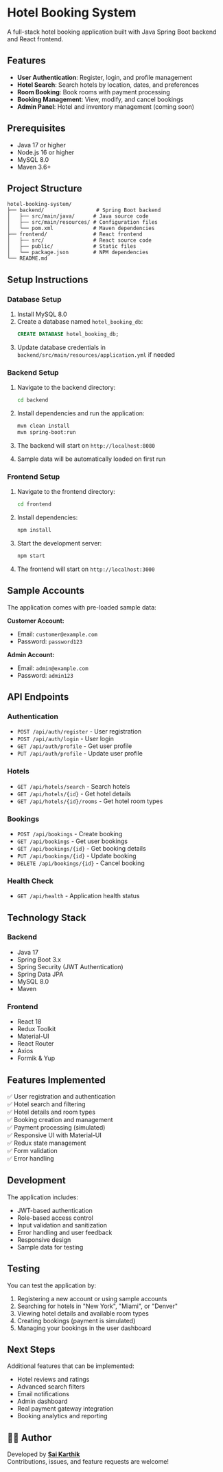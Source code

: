 # Hotel Booking System

A full-stack hotel booking application built with Java Spring Boot backend and React frontend.

## Features

- **User Authentication**: Register, login, and profile management
- **Hotel Search**: Search hotels by location, dates, and preferences
- **Room Booking**: Book rooms with payment processing
- **Booking Management**: View, modify, and cancel bookings
- **Admin Panel**: Hotel and inventory management (coming soon)

## Prerequisites

- Java 17 or higher
- Node.js 16 or higher
- MySQL 8.0
- Maven 3.6+

## Project Structure

```
hotel-booking-system/
├── backend/                 # Spring Boot backend
│   ├── src/main/java/      # Java source code
│   ├── src/main/resources/ # Configuration files
│   └── pom.xml             # Maven dependencies
├── frontend/               # React frontend
│   ├── src/                # React source code
│   ├── public/             # Static files
│   └── package.json        # NPM dependencies
└── README.md
```

## Setup Instructions

### Database Setup

1. Install MySQL 8.0
2. Create a database named `hotel_booking_db`:
   ```sql
   CREATE DATABASE hotel_booking_db;
   ```
3. Update database credentials in `backend/src/main/resources/application.yml` if needed

### Backend Setup

1. Navigate to the backend directory:
   ```bash
   cd backend
   ```

2. Install dependencies and run the application:
   ```bash
   mvn clean install
   mvn spring-boot:run
   ```

3. The backend will start on `http://localhost:8080`
4. Sample data will be automatically loaded on first run

### Frontend Setup

1. Navigate to the frontend directory:
   ```bash
   cd frontend
   ```

2. Install dependencies:
   ```bash
   npm install
   ```

3. Start the development server:
   ```bash
   npm start
   ```

4. The frontend will start on `http://localhost:3000`

## Sample Accounts

The application comes with pre-loaded sample data:

**Customer Account:**
- Email: `customer@example.com`
- Password: `password123`

**Admin Account:**
- Email: `admin@example.com`
- Password: `admin123`

## API Endpoints

### Authentication
- `POST /api/auth/register` - User registration
- `POST /api/auth/login` - User login
- `GET /api/auth/profile` - Get user profile
- `PUT /api/auth/profile` - Update user profile

### Hotels
- `GET /api/hotels/search` - Search hotels
- `GET /api/hotels/{id}` - Get hotel details
- `GET /api/hotels/{id}/rooms` - Get hotel room types

### Bookings
- `POST /api/bookings` - Create booking
- `GET /api/bookings` - Get user bookings
- `GET /api/bookings/{id}` - Get booking details
- `PUT /api/bookings/{id}` - Update booking
- `DELETE /api/bookings/{id}` - Cancel booking

### Health Check
- `GET /api/health` - Application health status

## Technology Stack

### Backend
- Java 17
- Spring Boot 3.x
- Spring Security (JWT Authentication)
- Spring Data JPA
- MySQL 8.0
- Maven

### Frontend
- React 18
- Redux Toolkit
- Material-UI
- React Router
- Axios
- Formik & Yup

## Features Implemented

✅ User registration and authentication  
✅ Hotel search and filtering  
✅ Hotel details and room types  
✅ Booking creation and management  
✅ Payment processing (simulated)  
✅ Responsive UI with Material-UI  
✅ Redux state management  
✅ Form validation  
✅ Error handling  

## Development

The application includes:
- JWT-based authentication
- Role-based access control
- Input validation and sanitization
- Error handling and user feedback
- Responsive design
- Sample data for testing

## Testing

You can test the application by:
1. Registering a new account or using sample accounts
2. Searching for hotels in "New York", "Miami", or "Denver"
3. Viewing hotel details and available room types
4. Creating bookings (payment is simulated)
5. Managing your bookings in the user dashboard

## Next Steps

Additional features that can be implemented:
- Hotel reviews and ratings
- Advanced search filters
- Email notifications
- Admin dashboard
- Real payment gateway integration
- Booking analytics and reporting


## 👨‍💻 Author
Developed by **[Sai Karthik](https://github.com/your-username](https://github.com/karthik987949))**  
Contributions, issues, and feature requests are welcome!
